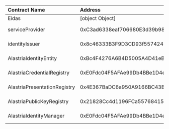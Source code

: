 | Contract Name | Address | ABI |
| :------------ | :-------| :--- |
| Eidas | [object Object] | https://github.com/alastria/alastria-identity/blob/develop/contracts/abi/__contracts_libs_Eidas_sol_Eidas.abi |
| serviceProvider | 0xC3ad6338eaf706680E3d39b98280eF1D8507147C | https://github.com/alastria/alastria-identity/blob/develop/contracts/abi/__contracts_identityManager_AlastriaIdentityServiceProvider_sol_AlastriaIdentityServiceProvider.abi |
| identityIssuer | 0x8c46333B3F9D3CD93f557424E0547ff2C14bF229 | https://github.com/alastria/alastria-identity/blob/develop/contracts/abi/__contracts_identityManager_AlastriaIdentityIssuer_sol_AlastriaIdentityIssuer.abi |
| AlastriaIdentityEntity | 0xBc4F4276A6B4D5005A4D41eB0F6dF1dF2B5A37D4 | https://github.com/alastria/alastria-identity/blob/develop/contracts/abi/__contracts_identityManager_AlastriaIdentityEntity_sol_AlastriaIdentityEntity.abi |
| AlastriaCredentialRegistry | 0xE0Fdc04F5AFAe99Db4BBe1D4e9Ac8d2628CB2db0 | https://github.com/alastria/alastria-identity/blob/develop/contracts/abi/__contracts_registry_AlastriaCredentialRegistry_sol_AlastriaCredentialRegistry.abi |
| AlastriaPresentationRegistry | 0x4E367BaDC6a950A9166BC43B64DF412E85606D61 | https://github.com/alastria/alastria-identity/blob/develop/contracts/abi/__contracts_registry_AlastriaPresentationRegistry_sol_AlastriaPresentationRegistry.abi |
| AlastriaPublicKeyRegistry | 0x21828Cc4d1196FCa5576841516C202B0bED60e06 | https://github.com/alastria/alastria-identity/blob/develop/contracts/abi/__contracts_registry_AlastriaPublicKeyRegistry_sol_AlastriaPublicKeyRegistry.abi |
| AlastriaIdentityManager | 0xE0Fdc04F5AFAe99Db4BBe1D4e9Ac8d2628CB2db0 | https://github.com/alastria/alastria-identity/blob/develop/contracts/abi/__contracts_identityManager_AlastriaIdentityManager_sol_AlastriaIdentityManager.abi |
